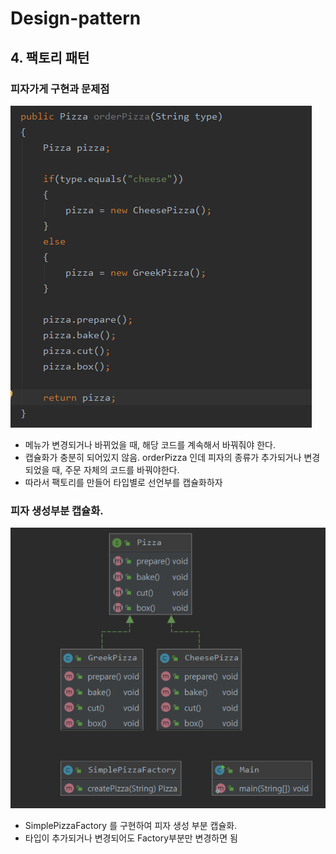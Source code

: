 # Design-pattern

## 4. 팩토리 패턴


### 피자가게 구현과 문제점
![피자가게_첫번째_구현](img/factory_source_01.png)
* 메뉴가 변경되거나 바뀌었을 때, 해당 코드를 계속해서 바꿔줘야 한다.
* 캡슐화가 충분히 되어있지 않음. orderPizza 인데 피자의 종류가 추가되거나 변경되었을 때, 주문 자체의 코드를 바꿔야한다.
* 따라서 팩토리를 만들어 타입별로 선언부를 캡슐화하자


### 피자 생성부분 캡슐화.
![피자가게 첫번째 팩토리](img/factory_diagram_01.PNG)
* SimplePizzaFactory 를 구현하여 피자 생성 부분 캡슐화.
* 타입이 추가되거나 변경되어도 Factory부분만 변경하면 됨
